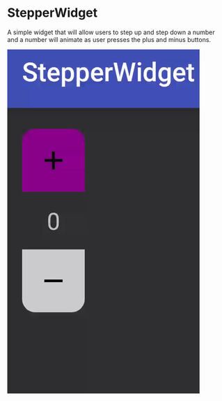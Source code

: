 # StepperWidget

A simple widget that will allow users to step up and step down a number and a number will animate as user presses the plus and minus buttons.

![alt text](https://github.com/liutikas/StepperWidget/raw/master/stepper.gif "Screen recording of the widget")